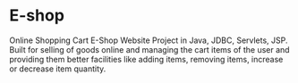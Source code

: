 # E-shop
Online Shopping Cart E-Shop Website Project in Java, JDBC, Servlets, JSP. Built for selling of goods online and managing the cart items of the user and providing them better facilities like adding items, removing items, increase or decrease item quantity.
